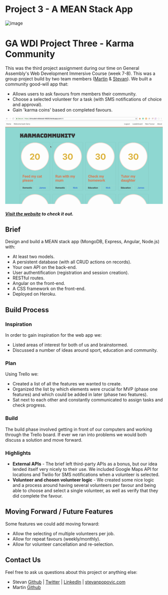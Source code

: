 # Project 3 - A MEAN Stack App

![image](https://ga-dash.s3.amazonaws.com/production/assets/logo-9f88ae6c9c3871690e33280fcf557f33.png)
# GA WDI Project Three - Karma Community

This was the third project assignment during our time on General Assembly's Web Development Immersive Course (week 7-8). This was a group project build by two team members ([Martin](https://github.com/cerbeh) & [Stevan](https://github.com/stevanpopo)). We built a community good-will app that:
* Allows users to ask favours from members their community.
* Choose a selected volunteer for a task (with SMS notifications of choice and approval).
* Gain 'karma coins' based on completed favours.

![image width="700"](./src/assets/images/karmacommunity_demonstration_final.gif)

##### [Visit the website](https://shrouded-wildwood-49205.herokuapp.com/) to check it out.

## Brief
Design and build a MEAN stack app (MongoDB, Express, Angular, Node.js) with:
* At least two models.
* A persistent database (with all CRUD actions on records).
* Your own API on the back-end.
* User authentification (registration and session creation).
* RESTful routes.
* Angular on the front-end.
* A CSS framework on the front-end.
* Deployed on Heroku.

## Build Process

### Inspiration
In order to gain inspiration for the web app we:
* Listed areas of interest for both of us and brainstormed.
* Discussed a number of ideas around sport, education and community.

### Plan
Using Trello we:
* Created a list of all the features we wanted to create.
* Organized the list by which elements were crucial for MVP (phase one features) and which could be added in later (phase two features).
* Sat next to each other and constantly communicated to assign tasks and check progress.

### Build
The build phase involved getting in front of our computers and working through the Trello board. If ever we ran into problems we would both discuss a solution and move forward.

### Highlights
* **External APIs** - The brief left third-party APIs as a bonus, but our idea lended itself very nicely to their use. We included Google Maps API for locations and Twilio for SMS notifications when a volunteer is selected.
* **Volunteer and chosen volunteer logic** - We created some nice logic and a process around having several volunteers per favour and being able to choose and select a single volunteer, as well as verify that they did complete the favour.

## Moving Forward / Future Features
Some features we could add moving forward:
* Allow the selecting of multiple volunteers per job.
* Allow for repeat favours (weekly/monthly).
* Allow for volunteer cancellation and re-selection.

## Contact Us
Feel free to ask us questions about this project or anything else:
- Stevan [Github](https://github.com/stevanpopo) | [Twitter](https://twitter.com/StevanPopo) | [LinkedIn](https://www.linkedin.com/in/stevanpopovic/) | [stevanpopovic.com](http://www.stevanpopovic.com/)
- Martin [Github](https://github.com/cerbeh)
